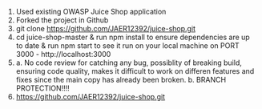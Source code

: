 1. Used existing OWASP Juice Shop application
2. Forked the project in Github
3. git clone https://github.com/JAER12392/juice-shop.git
4. cd juice-shop-master & run npm install to ensure dependencies are up to date & run npm start to see it run on your local machine on PORT 3000 - http://localhost:3000
6. a. No code review for catching any bug, possiblity of breaking build, ensuring code quality, makes it difficult to work on differen features and fixes since the main copy has already been broken.
   b. BRANCH PROTECTION!!!!
7. https://github.com/JAER12392/juice-shop.git
